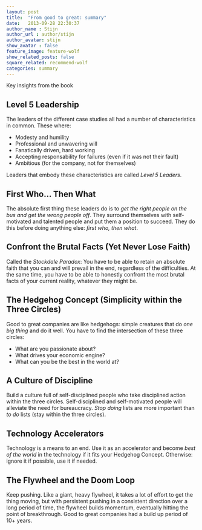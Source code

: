```yaml
---
layout: post
title:  "From good to great: summary"
date:   2013-09-28 22:30:37
author_name : Stijn
author_url : author/stijn
author_avatar: stijn 
show_avatar : false
feature_image: feature-wolf
show_related_posts: false
square_related: recommend-wolf
categories: summary
---
```


Key insights from the book


Level 5 Leadership
------------------
The leaders of the different case studies all had a number of characteristics in common.
These where:
* Modesty and humility
* Professional and unwavering will
* Fanatically driven, hard working
* Accepting responsability for failures (even if it was not their fault)
* Ambitious (for the company, not for themselves)

Leaders that embody these characteristics are called *Level 5 Leaders*.

First Who... Then What
----------------------
The absolute first thing these leaders do is to *get the right people on the bus and get the wrong people off*.
They surround themselves with self-motivated and talented people and put them a position to succeed.
They do this before doing anything else: *first who, then what*.

Confront the Brutal Facts (Yet Never Lose Faith)
------------------------------------------------
Called the *Stockdale Paradox*: You have to be able to retain an absolute faith that you can and will prevail in the end, regardless of the difficulties. At the same time, you have to be able to honestly confront the most brutal facts of your current reality, whatever they might be.

The Hedgehog Concept (Simplicity within the Three Circles)
----------------------------------------------------------
Good to great companies are like hedgehogs: simple creatures that do *one big thing* and do it well.
You have to find the intersection of these three circles:
* What are you passionate about?
* What drives your economic engine?
* What can you be the best in the world at?


A Culture of Discipline
-----------------------
Build a culture full of self-disciplined people who take disciplined action within the three circles.
Self-disciplined and self-motivated people will alleviate the need for bureaucracy.
*Stop doing* lists are more important than *to do* lists (stay within the three circles).

Technology Accelerators
-----------------------
Technology is a means to an end.
Use it as an accelerator and become *best of the world* in the technology if it fits your Hedgehog Concept.
Otherwise: ignore it if possible, use it if needed.

The Flywheel and the Doom Loop
------------------------------
Keep pushing.
Like a giant, heavy flywheel, it takes a lot of effort to get the thing moving, but with persistent pushing in a consistent direction over a long period of time, the flywheel builds momentum, eventually hitting the point of breakthrough.
Good to great companies had a build up period of 10+ years.

